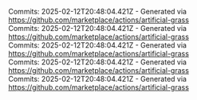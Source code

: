 Commits: 2025-02-12T20:48:04.421Z - Generated via https://github.com/marketplace/actions/artificial-grass
<br>
Commits: 2025-02-12T20:48:04.421Z - Generated via https://github.com/marketplace/actions/artificial-grass
<br>
Commits: 2025-02-12T20:48:04.421Z - Generated via https://github.com/marketplace/actions/artificial-grass
<br>
Commits: 2025-02-12T20:48:04.421Z - Generated via https://github.com/marketplace/actions/artificial-grass
<br>
Commits: 2025-02-12T20:48:04.421Z - Generated via https://github.com/marketplace/actions/artificial-grass
<br>
